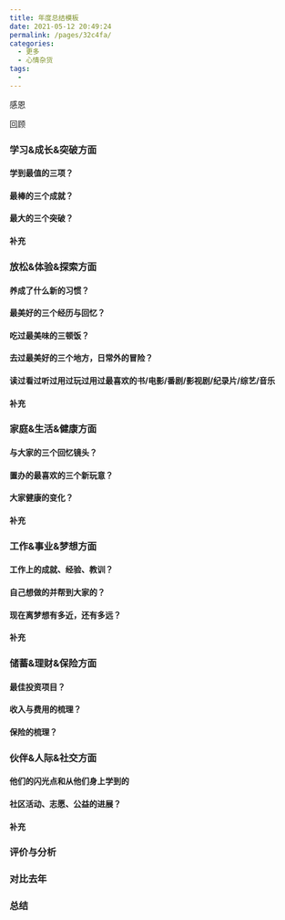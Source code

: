 ```yaml
---
title: 年度总结模板
date: 2021-05-12 20:49:24
permalink: /pages/32c4fa/
categories:
  - 更多
  - 心情杂货
tags:
  - 
---
```

感恩

回顾

### 学习&成长&突破方面

#### 	学到最值的三项？

#### 	最棒的三个成就？

#### 	最大的三个突破？

#### 	补充

### 放松&体验&探索方面

#### 	养成了什么新的习惯？

#### 	最美好的三个经历与回忆？

#### 	吃过最美味的三顿饭？

#### 	去过最美好的三个地方，日常外的冒险？

#### 	读过看过听过用过玩过用过最喜欢的书/电影/番剧/影视剧/纪录片/综艺/音乐

#### 	补充

### 家庭&生活&健康方面

#### 	与大家的三个回忆镜头？

#### 	置办的最喜欢的三个新玩意？

#### 	大家健康的变化？

#### 	补充

### 工作&事业&梦想方面

#### 	工作上的成就、经验、教训？

#### 	自己想做的并帮到大家的？

#### 	现在离梦想有多近，还有多远？

#### 	补充

### 储蓄&理财&保险方面

#### 	最佳投资项目？

#### 	收入与费用的梳理？

#### 	保险的梳理？

### 伙伴&人际&社交方面

#### 	他们的闪光点和从他们身上学到的

#### 	社区活动、志愿、公益的进展？

#### 	补充



### 评价与分析

### 对比去年

### 总结

